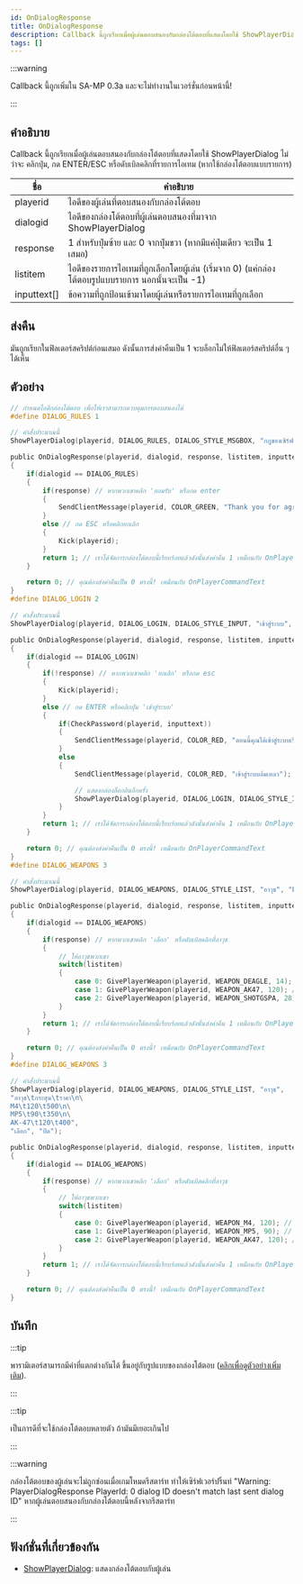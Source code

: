 ```yaml
---
id: OnDialogResponse
title: OnDialogResponse
description: Callback นี้ถูกเรียกเมื่อผู้เล่นตอบสนองกับกล่องโต้ตอบที่แสดงโดยใช้ ShowPlayerDialog ไม่ว่าจะ คลิกปุ่ม, กด ENTER/ESC หรือดับเบิลคลิกที่รายการไอเทม (หากใช้กล่องโต้ตอบแบบรายการ)
tags: []
---
```


:::warning

Callback นี้ถูกเพิ่มใน SA-MP 0.3a และจะไม่ทำงานในเวอร์ชั่นก่อนหน้านี้!

:::

## คำอธิบาย

Callback นี้ถูกเรียกเมื่อผู้เล่นตอบสนองกับกล่องโต้ตอบที่แสดงโดยใช้ ShowPlayerDialog ไม่ว่าจะ คลิกปุ่ม, กด ENTER/ESC หรือดับเบิลคลิกที่รายการไอเทม (หากใช้กล่องโต้ตอบแบบรายการ)

| ชื่อ        | คำอธิบาย                                                                                                             |
| ----------- | ----------------------------------------------------------------------------------------------------------------------- |
| playerid    | ไอดีของผู้เล่นที่ตอบสนองกับกล่องโต้ตอบ                                                                                         |
| dialogid    | ไอดีของกล่องโต้ตอบที่ผู้เล่นตอบสนองที่มาจาก ShowPlayerDialog                                                                    |
| response    | 1 สำหรับปุ่มซ้าย และ 0 จากปุ่มขวา (หากมีแค่ปุ่มเดียว จะเป็น 1 เสมอ)                                                                |
| listitem    | ไอดีของรายการไอเทมที่ถูกเลือกโดยผู้เล่น (เริ่มจาก 0) (แค่กล่องโต้ตอบรูปแบบรายการ นอกนั้นจะเป็น -1)                                      |
| inputtext[] | ข้อความที่ถูกป้อนเข้ามาโดยผู้เล่นหรือรายการไอเทมที่ถูกเลือก                                                                          |

## ส่งคืน

มันถูกเรียกในฟิลเตอร์สคริปต์ก่อนเสมอ ดังนั้นการส่งค่าคืนเป็น 1 จะบล็อกไม่ให้ฟิลเตอร์สคริปต์อื่น ๆ ได้เห็น

## ตัวอย่าง

```c
// กำหนดไอดีกล่องโต้ตอบ เพื่อให้เราสามารถควบคุมการตอบสนองได้
#define DIALOG_RULES 1

// คำสั่งประมาณนี้
ShowPlayerDialog(playerid, DIALOG_RULES, DIALOG_STYLE_MSGBOX, "กฎของเซิร์ฟเวอร์", "- ห้ามโกง\n- ห้ามสแปม\n- เคราพแอดมิน\n\nคุณยอมรับกฎเหล่านี้ไหม?", "ยอมรับ", "ไม่ยอมรับ");

public OnDialogResponse(playerid, dialogid, response, listitem, inputtext[])
{
    if(dialogid == DIALOG_RULES)
    {
        if(response) // หากพวกเขาคลิก 'ยอมรับ' หรือกด enter
        {
            SendClientMessage(playerid, COLOR_GREEN, "Thank you for agreeing to the กฎของเซิร์ฟเวอร์!");
        }
        else // กด ESC หรือคลิกยกเลิก
        {
            Kick(playerid);
        }
        return 1; // เราได้จัดการกล่องโต้ตอบนี้เรียบร้อยแล้วดังนั้นส่งค่าคืน 1 เหมือนกับ OnPlayerCommandText
    }

    return 0; // คุณต้องส่งค่าคืนเป็น 0 ตรงนี้! เหมือนกับ OnPlayerCommandText
}
#define DIALOG_LOGIN 2

// คำสั่งประมาณนี้
ShowPlayerDialog(playerid, DIALOG_LOGIN, DIALOG_STYLE_INPUT, "เข้าสู่ระบบ", "โปรดป้อนรหัสผ่านของคุณ:", "เข้าสู่ระบบ", "ยกเลิก");

public OnDialogResponse(playerid, dialogid, response, listitem, inputtext[])
{
    if(dialogid == DIALOG_LOGIN)
    {
        if(!response) // หากพวกเขาคลิก 'ยกเลิก' หรือกด esc
        {
            Kick(playerid);
        }
        else // กด ENTER หรือคลิกปุ่ม 'เข้าสู่ระบบ'
        {
            if(CheckPassword(playerid, inputtext))
            {
                SendClientMessage(playerid, COLOR_RED, "ตอนนี้คุณได้เข้าสู่ระบบเรียบร้อยแล้ว!");
            }
            else
            {
                SendClientMessage(playerid, COLOR_RED, "เข้าสู่ระบบล้มเหลว");

                // แสดงกล่องล็อกอินอีกครั้ง
                ShowPlayerDialog(playerid, DIALOG_LOGIN, DIALOG_STYLE_INPUT, "เข้าสู่ระบบ", "โปรดป้อนรหัสผ่านของคุณ:", "เข้าสู่ระบบ", "ยกเลิก");
            }
        }
        return 1; // เราได้จัดการกล่องโต้ตอบนี้เรียบร้อยแล้วดังนั้นส่งค่าคืน 1 เหมือนกับ OnPlayerCommandText
    }

    return 0; // คุณต้องส่งค่าคืนเป็น 0 ตรงนี้! เหมือนกับ OnPlayerCommandText
}
#define DIALOG_WEAPONS 3

// คำสั่งประมาณนี้
ShowPlayerDialog(playerid, DIALOG_WEAPONS, DIALOG_STYLE_LIST, "อาวุธ", "Desert Eagle\nAK-47\nCombat Shotgun", "เลือก", "ปิด");

public OnDialogResponse(playerid, dialogid, response, listitem, inputtext[])
{
    if(dialogid == DIALOG_WEAPONS)
    {
        if(response) // หากพวกเขาคลิก 'เลือก' หรือดับเบิลคลิกที่อาวุธ
        {
            // ให้อาวุธพวกเขา
            switch(listitem)
            {
                case 0: GivePlayerWeapon(playerid, WEAPON_DEAGLE, 14); // ให้ desert eagle พวกเขา
                case 1: GivePlayerWeapon(playerid, WEAPON_AK47, 120); // ให้ AK-47 พวกเขา
                case 2: GivePlayerWeapon(playerid, WEAPON_SHOTGSPA, 28); // ให้ Combat Shotgun พวกเขา
            }
        }
        return 1; // เราได้จัดการกล่องโต้ตอบนี้เรียบร้อยแล้วดังนั้นส่งค่าคืน 1 เหมือนกับ OnPlayerCommandText
    }

    return 0; // คุณต้องส่งค่าคืนเป็น 0 ตรงนี้! เหมือนกับ OnPlayerCommandText
}
#define DIALOG_WEAPONS 3

// คำสั่งประมาณนี้
ShowPlayerDialog(playerid, DIALOG_WEAPONS, DIALOG_STYLE_LIST, "อาวุธ",
"อาวุธ\tกระสุน\tราคา\n\
M4\t120\t500\n\
MP5\t90\t350\n\
AK-47\t120\t400",
"เลือก", "ปิด");

public OnDialogResponse(playerid, dialogid, response, listitem, inputtext[])
{
    if(dialogid == DIALOG_WEAPONS)
    {
        if(response) // หากพวกเขาคลิก 'เลือก' หรือดับเบิลคลิกที่อาวุธ
        {
            // ให้อาวุธพวกเขา
            switch(listitem)
            {
                case 0: GivePlayerWeapon(playerid, WEAPON_M4, 120); // ให้ M4 พวกเขา
                case 1: GivePlayerWeapon(playerid, WEAPON_MP5, 90); // ให้ MP5 พวกเขา
                case 2: GivePlayerWeapon(playerid, WEAPON_AK47, 120); // ให้ AK-47 พวกเขา
            }
        }
        return 1; // เราได้จัดการกล่องโต้ตอบนี้เรียบร้อยแล้วดังนั้นส่งค่าคืน 1 เหมือนกับ OnPlayerCommandText
    }

    return 0; // คุณต้องส่งค่าคืนเป็น 0 ตรงนี้! เหมือนกับ OnPlayerCommandText
}
```

## บันทึก

:::tip

พารามิเตอร์สามารถมีค่าที่แตกต่างกันได้ ขึ้นอยู่กับรูปแบบของกล่องโต้ตอบ ([คลิกเพื่อดูตัวอย่างเพิ่มเติม](../resources/dialogstyles.md)).

:::

:::tip

เป็นการดีที่จะใช้กล่องโต้ตอบหลายตัว ถ้ามันมีเยอะเกินไป

:::

:::warning

กล่องโต้ตอบของผู้เล่นจะไม่ถูกซ่อนเมื่อเกมโหมดรีสตาร์ท ทำให้เซิร์ฟเวอร์ปริ้นท์ "Warning: PlayerDialogResponse PlayerId: 0 dialog ID doesn't match last sent dialog ID" หากผู้เล่นตอบสนองกับกล่องโต้ตอบนี้หลังจากรีสตาร์ท

:::

## ฟังก์ชั่นที่เกี่ยวข้องกัน

- [ShowPlayerDialog](../../scripting/functions/ShowPlayerDialog.md): แสดงกล่องโต้ตอบกับผู้เล่น
